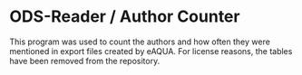 # ODS-Reader / Author Counter
This program was used to count the authors and how often they were mentioned in export files created by eAQUA. 
For license reasons, the tables have been removed from the repository. 

